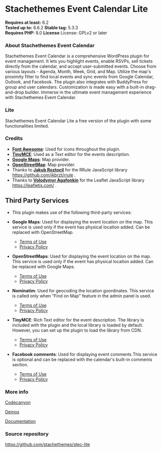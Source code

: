 # Stachethemes Event Calendar Lite
**Requires at least:** 6.2  
**Tested up to:** 6.6.2 
**Stable tag:** 5.3.3  
**Requires PHP:** 8.0 
**License** License: GPLv2 or later

### About Stachethemes Event Calendar

Stachethemes Event Calendar is a comprehensive WordPress plugin for event management. It lets you highlight events, enable RSVPs, sell tickets directly from the calendar, and accept user-submitted events. Choose from various layouts - Agenda, Month, Week, Grid, and Map. Utilize the map's proximity filter to find local events and sync events from Google Calendar, Outlook, and Facebook. The plugin also integrates with BuddyPress for group and user calendars. Customization is made easy with a built-in drag-and-drop builder. Immerse in the ultimate event management experience with Stachethemes Event Calendar.

### Lite

Stachethemes Event Calendar Lite a free version of the plugin with some functionalities limited.

### Credits

- [**Font Awesome**](https://fontawesome.com/): Used for icons throughout the plugin.
- [**TinyMCE**](https://www.tiny.cloud/): Used as a Text editor for the events description.
- [**Google Maps**](https://www.google.com/maps): Map provider.
- [**OpenStreetMap**](https://www.openstreetmap.org/): Map provider.
- Thanks to [**Jakub Roztocil**](https://github.com/jkbrzt/rrule) for the RRule JavaScript library https://github.com/jkbrzt/rrule .
- Thanks to [**Volodymyr Agafonkin**](https://leafletjs.com/) for the Leaflet JavaScript library https://leafletjs.com/ .

## Third Party Services

- This plugin makes use of the following third-party services:

- **Google Maps**: Used for displaying the event location on the map. 
    This service is used only if the event has physical location added.
    Can be replaced with OpenStreetMap. 

  - [Terms of Use](https://www.google.com/intl/en/policies/terms/)
  - [Privacy Policy](https://policies.google.com/privacy)

- **OpenStreetMaps**: Used for displaying the event location on the map. 
    This service is used only if the event has physical location added.
    Can be replaced with Google Maps. 

  - [Terms of Use](https://www.openstreetmap.org/copyright)
  - [Privacy Policy](https://wiki.osmfoundation.org/wiki/Privacy_Policy)

- **Nominatim**: Used for geocoding the location goordinates. 
    This service is called only when "Find on Map" feature in the admin panel is used.
  - [Terms of Use](https://operations.osmfoundation.org/policies/nominatim/)
  - [Privacy Policy](https://osmfoundation.org/wiki/Privacy_Policy)

- **TinyMCE**: Rich Text editor for the event description. 
    The library is included with the plugin and the local library is loaded by default.
    However, you can set up the plugin to load the library from CDN.

  - [Terms of Use](https://www.tiny.cloud/end-user-license-agreement/)
  - [Privacy Policy](https://www.tiny.cloud/privacy/)

- **Facebook comments**: Used for displaying event comments 
    This service is optional and can be replaced with the calendar's built-in comments section.

  - [Terms of Use](https://www.facebook.com/legal/terms)
  - [Privacy Policy](https://www.facebook.com/privacy/policy)


### More info

[Codecanyon](https://codecanyon.net/item/stachethemes-event-calendar-wordpress-events-calendar-plugin/16168229?ref=Stachethemes)

[Demos](https://stachethemes.com/calendar/full-calendar/)

[Documentation](https://stachethemes.com/calendar/documentation/)

### Source repository
https://github.com/stachethemes/stec-lite